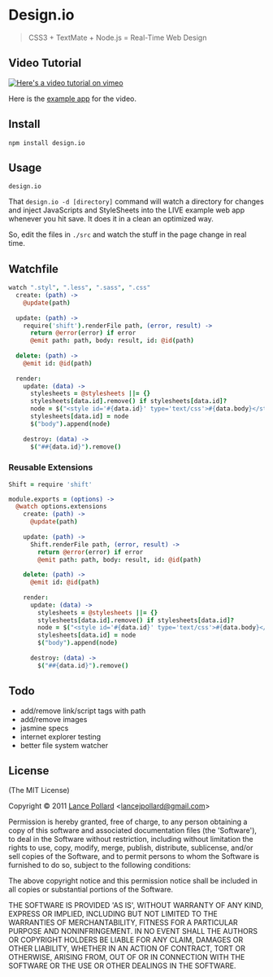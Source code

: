 # Design.io

> CSS3 + TextMate + Node.js = Real-Time Web Design

## Video Tutorial

[![Here's a video tutorial on vimeo](http://i.imgur.com/JunAS.png)](http://player.vimeo.com/video/31589739?title=0&amp;byline=0&amp;portrait=0&autoplay=true)

Here is the [example app](https://github.com/viatropos/design.io-example) for the video.

## Install

```
npm install design.io
```

## Usage

```
design.io
```

That `design.io -d [directory]` command will watch a directory for changes and inject JavaScripts and StyleSheets into the LIVE example web app whenever you hit save.  It does it in a clean an optimized way.

So, edit the files in `./src` and watch the stuff in the page change in real time.

## Watchfile

``` coffeescript
watch ".styl", ".less", ".sass", ".css"
  create: (path) ->
    @update(path)
    
  update: (path) ->
    require('shift').renderFile path, (error, result) ->
      return @error(error) if error
      @emit path: path, body: result, id: @id(path)
  
  delete: (path) ->
    @emit id: @id(path)
  
  render:
    update: (data) ->
      stylesheets = @stylesheets ||= {}
      stylesheets[data.id].remove() if stylesheets[data.id]?
      node = $("<style id='#{data.id}' type='text/css'>#{data.body}</style>")
      stylesheets[data.id] = node
      $("body").append(node)
      
    destroy: (data) ->
      $("##{data.id}").remove()
```

### Reusable Extensions

``` coffeescript
Shift = require 'shift'

module.exports = (options) ->
  @watch options.extensions
    create: (path) ->
      @update(path)
    
    update: (path) ->
      Shift.renderFile path, (error, result) ->
        return @error(error) if error
        @emit path: path, body: result, id: @id(path)
  
    delete: (path) ->
      @emit id: @id(path)
  
    render:
      update: (data) ->
        stylesheets = @stylesheets ||= {}
        stylesheets[data.id].remove() if stylesheets[data.id]?
        node = $("<style id='#{data.id}' type='text/css'>#{data.body}</style>")
        stylesheets[data.id] = node
        $("body").append(node)
      
      destroy: (data) ->
        $("##{data.id}").remove()
```

## Todo

- add/remove link/script tags with path
- add/remove images
- jasmine specs
- internet explorer testing
- better file system watcher

## License

(The MIT License)

Copyright &copy; 2011 [Lance Pollard](http://twitter.com/viatropos) &lt;lancejpollard@gmail.com&gt;

Permission is hereby granted, free of charge, to any person obtaining a copy of this software and associated documentation files (the 'Software'), to deal in the Software without restriction, including without limitation the rights to use, copy, modify, merge, publish, distribute, sublicense, and/or sell copies of the Software, and to permit persons to whom the Software is furnished to do so, subject to the following conditions:

The above copyright notice and this permission notice shall be included in all copies or substantial portions of the Software.

THE SOFTWARE IS PROVIDED 'AS IS', WITHOUT WARRANTY OF ANY KIND, EXPRESS OR IMPLIED, INCLUDING BUT NOT LIMITED TO THE WARRANTIES OF MERCHANTABILITY, FITNESS FOR A PARTICULAR PURPOSE AND NONINFRINGEMENT. IN NO EVENT SHALL THE AUTHORS OR COPYRIGHT HOLDERS BE LIABLE FOR ANY CLAIM, DAMAGES OR OTHER LIABILITY, WHETHER IN AN ACTION OF CONTRACT, TORT OR OTHERWISE, ARISING FROM, OUT OF OR IN CONNECTION WITH THE SOFTWARE OR THE USE OR OTHER DEALINGS IN THE SOFTWARE.

